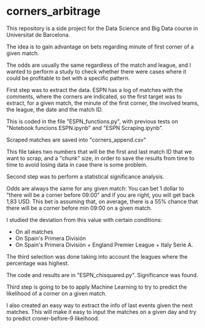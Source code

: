 # corners_arbitrage

This repository is a side project for the Data Science and Big Data course in Universitat de Barcelona.

The idea is to gain advantage on bets regarding minute of first corner of a given match.

The odds are usually the same regardless of the match and league, and I wanted to perform a study to check whether there were cases where it could be profitable to bet with a specific pattern.

First step was to extract the data. ESPN has a log of matches with the comments, where the corners are indicated, so the first target was to extract, for a given match, the minute of the first corner, the involved teams, the league, the date and the match ID.

This is coded in the file "ESPN_functions.py", with previous tests on "Notebook funcions ESPN.ipynb" and "ESPN Scraping.ipynb".

Scraped matches are saved into "corners_append.csv"

This file takes two numbers that will be the first and last match ID that we want to scrap, and a "chunk" size, in order to save the results from time to time to avoid losing data in case there is some problem.

Second step was to perform a statistical significance analysis.

Odds are always the same for any given match: You can bet 1 dollar to "there will be a corner before 09:00" and if you are right, you will get back 1,83 USD.
This bet is assuming that, on average, there is a 55% chance that there will be a corner before min 09:00 on a given match.

I studied the deviation from this value with certain conditions:

- On all matches
- On Spain's Primera División
- On Spain's Primera División + England Premier League + Italy Serie A.

The third selection was done taking into account the leagues where the percentage was highest.

The code and results are in "ESPN_chisquared.py". Significance was found.

Third step is going to be to apply Machine Learning to try to predict the likelihood of a corner on a given match.

I also created an easy way to extract the info of last events given the next matches. This will make it easy to input the matches on a given day and try to predict croner-before-9 likeihood.
